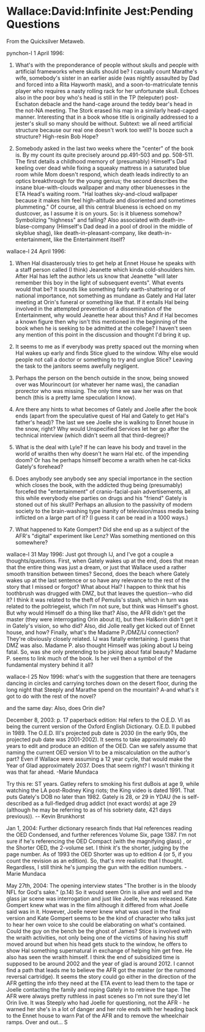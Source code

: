 
# Wallace:David:Infinite Jest:Pending Questions

From the Quicksilver Metaweb.

pynchon-l 1 April 1996:
1. What's with the preponderance of people without skulls and people with
artificial frameworks where skulls should be? I casually count Marathe's wife,
somebody's sister in an earlier aside (was nightly assaulted by Dad and forced
into a Rita Hayworth mask), and a soon-to-matriculate tennis player who requires
a nasty rolling rack for her unfortunate skull. Echoes also in the poor boy
who's head is still in the TP (teleputer) post-Eschaton debacle and the
hand-cage around the teddy bear's head in the not-NA meeting. The Stork erased
his map in a similarly head-caged manner. Interesting that in a book whose title
is originally addressed to a jester's skull so many should be without. Subtext:
we all need artificial structure because our real one doesn't work too well? Is
booze such a structure? High-resin Bob Hope?

2. Somebody asked in the last two weeks where the "center" of the book is. By my
count its quite precisely around pp.491-503 and pp. 508-511. The first details a
childhood memory of (presumably) Himself's Dad keeling over dead while fixing a
squeaky mattress in a saturated blue room while Mom doesn't respond, which death
leads indirectly to an optics breakthrough for the young genius; the second
describes the insane blue-with-clouds wallpaper and many other bluenesses in the
ETA Head's waiting room. "Hal loathes sky-and-cloud wallpaper because it makes
him feel high-altitude and disoriented and sometimes plummeting." Of course, all
this central blueness is echoed on my dustcover, as I assume it is on yours. So:
is it blueness somehow? Symbolizing "highness" and falling? Also associated with
death-in-blase-company (Himself's Dad dead in a pool of drool in the middle of
skyblue shag), like death-in-pleasant-company, like death-in-entertainment, like
the Entertainment itself?

wallace-l 24 April 1996: 
1. When Hal disasterously tries to get help at Ennet House he speaks with a staff person called (I think) Jeanette which kinda cold-shoulders him. After Hal has left the author lets us know that Jeanette "will later remember this boy in the light of subsequent events". What events would that be? It sounds like something fairly earth-shattering or of national importance, not something as mundane as Gately and Hal later meeting at Orin's funeral or something like that. If it entails Hal being involved in the attempted prevention of a dissemination of the Entertainment, why would Jeanette hear about this? And if Hal becomes a known figure then why isn't this mentioned in the beginning of the book when he is seeking to be admitted at the college? I haven't seen any mention of this point in the discussion and thought I'd bring it up.


1. It seems to me as if everybody was pretty spaced out the morning when Hal wakes up early and finds Stice glued to the window. Why else would people not call a doctor or something to try and unglue Stice? Leaving the task to the janitors seems awefully negligent.


1. Perhaps the person on the bench outside in the snow, being snowed over was Mourincourt (or whatever her name was), the canadian prorector who was missing. The only time we saw her was on that bench (this is a pretty lame speculation I know).


1. Are there any hints to what becomes of Gately and Joelle after the book ends (apart from the speculative quest of Hal and Gately to get Hal's father's head)? The last we see Joelle she is walking to Ennet house in the snow, right? Why would Unspecified Services let her go after the technical interview (which didn't seem all that third-degree)?


1. What is the deal with Lyle? If he can leave his body and travel in the world of wraiths then why doesn't he warn Hal etc. of the impending doom? Or has he perhaps himself become a wraith when he cat-licks Gately's forehead?


1. Does anybody see anybody see any special importance in the section which closes the book, with the addicted thug being (presumably) forcefed the "entertainment" of cranio-facial-pain advertisements, all this while everybody else parties on drugs and his "friend" Gately is stoned out of his skull? Perhaps an allusion to the passivity of modern society to the brain-washing type inanity of television/mass media being inflicted on a large part of it? (I guess it can be read in a 1000 ways.)


1. What happened to Kate Gompert? Did she end up as a subject of the AFR's "digital" experiment like Lenz? Was something mentioned on this somewhere?


wallace-l 31 May 1996: Just got through IJ, and I've got a couple a thoughts/questions. First, when Gately wakes up at the end, does that mean that the entire thing was just a dream, or just that Wallace used a rather smooth transition between times? Second, does the beach where Gately wakes up at the last sentence or so have any relevance to the rest of the story that I missed or forgot? What about Hal? I happen to think that his toothbrush was drugged with DMZ, but that leaves the question--who did it? I think it was related to
the theft of Pemulis's stash, which in turn was related to the poltriegeist, which I'm not sure, but think was Himself's ghost. But why would Himself do a thing like that? Also, the AFR didn't get the master (they were interrogating Orin about it), but then Hal&orin didn't get it in Gately's vision, so who did? Also, did Jolle really get kicked out of Ennet house, and how? Finally, what's the Madame P./DMZ/IJ connection? They're obviously closely related. IJ was fatally entertaining. I guess that DMZ was also. Madame P. also thought Himself was joking about IJ being fatal. So, was she only pretending to be joking about fatal beauty? Madame P. seems to link much of the book. Is her veil then a symbol of the fundamental mystery behind it all? 

wallace-l 25 Nov 1996: what's with the suggestion that there are teenagers dancing in circles and carrying torches down on the desert floor, during the long night that Steeply and Marathe spend on the mountain? A-and what's it got to do with the rest of the novel? 

and the same day: Also, does Orin die?

December 8, 2003:
p. 17 paperback edition:
Hal refers to the O.E.D. VI as being the current version of the Oxford English Dictionary. O.E.D. II pubbed in 1989. The O.E.D. III's projected pub date is 2030 (in the early 90s, the projected pub date was 2001-2002). It seems to take approximately 40 years to edit and produce an edition of the OED. Can we safely assume that naming the current OED version VI to be a miscalculation on the author's part? Even if Wallace were assuming a 12 year cycle, that would make the Year of Glad approximately 2037. Does that seem right? I wasn't thinking it was that far ahead.
-Marie Mundaca

Try this re: ST years. Gatley refers to smoking his first duBois at age 9, while watching the LA post-Rodney King riots; the King video is dated 1991. That puts Gately's DOB no later than 1982. Gately is 28, or 29 in YDAU (he is self-described as a full-fledged drug addict (not exact words) at age 29 (although he may be referring to as of his sobriety date, 421 days previous)). 
-- Kevin Brunkhorst

Jan 1, 2004: Further dictionary research finds that Hal references reading the OED Condensed, and further references Volume Six, page 1387. I'm not sure if he's referencing the OED Compact (with the magnifying glass) , or the Shorter OED, the 2-volume set. I think it's the shorter, judging by the page number. As of 1993 the OED Shorter was up to edition 4 (or 5, if you count the revision as an edition). So, that's mre realistic that I thought. Regardless, I still think he's jumping the gun with the edition numbers. - Marie Mundaca

May 27th, 2004: The opening interview states "The brother is in the bloody NFL for God's sake." (p.14) So it would seem Orin is alive and well and the glass jar scene was interrogation and just like Joelle, he was released. 
Kate Gompert knew what was in the film although it differed from what Joelle said was in it. However, Joelle never knew what was used in the final version and Kate Gompert seems to be the kind of character who talks just to hear her own voice to she could be elaborating on what's contained.
Could the guy on the bench be the ghost of James? 
Stice is involved with the wraith activities, not only being one of the victims of having his stuff moved around but when his head gets stuck to the window, he offers to show Hal something supernatural in exchange of helping him get free. He also has seen the wraith himself.
I think the end of subsidized time is supposed to be around 2002 and the year of glad is around 2012.
I cannot find a path that leads me to believe the AFR got the master (or the rumored reversal cartridge). It seems the story could go either in the direction of the AFR getting the info they need at the ETA event to lead them to the tape or Joelle contacting the family and roping Gately in to retrieve the tape. 
The AFR were always pretty ruthless in past scenes so I'm not sure they'd let Orin live. It was Steeply who had Joelle for questioning, not the AFR - he warned her she's in a lot of danger and her role ends with her heading back to the Ennet house to warn Pat of the AFR and to remove the wheelchair ramps.
Over and out... S

